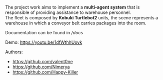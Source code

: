 The project work aims to implement a **multi-agent system** that is responsible of providing assistance to warehouse personnel.   
The fleet is composed by **Kobuki Turtlebot2** units, the scene represents a warehouse in which a conveyor belt carries packages into the room.  

Documentation can be found in */docs*

Demo: https://youtu.be/1dfWthhUovk

Authors:
- https://github.com/valent0ne
- https://github.com/Nimerya
- https://github.com/Happy-Killer

